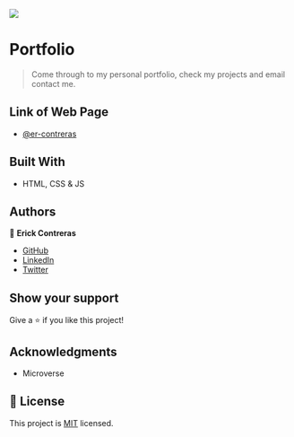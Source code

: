 
![](https://img.shields.io/badge/Microverse-blueviolet)

# Portfolio

> Come through to my personal portfolio, check my projects and email contact me.

<!-- <div align="center"><img src="./SS/app-screenshot.png" width="300"/></div> -->

## Link of Web Page

- [@er-contreras](https://er-contreras.github.io/Portfolio/)

## Built With

- HTML, CSS & JS

## Authors

👤 **Erick Contreras**

- [GitHub](https://github.com/er-contreras)
- [LinkedIn](https://www.linkedin.com/in/er-contreras/)
- [Twitter](https://twitter.com/er_contreras_)

## Show your support

Give a ⭐️ if you like this project!

## Acknowledgments

- Microverse

## 📝 License

This project is [MIT](./LICENSE.md) licensed.
